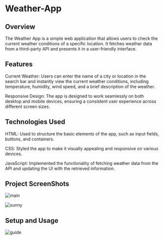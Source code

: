# Weather-App

Overview
---
The Weather App is a simple web application that allows users to check the current weather conditions of a specific location. It fetches weather data from a third-party API and presents it in a user-friendly interface.

Features
---
Current Weather: Users can enter the name of a city or location in the search bar and instantly view the current weather conditions, including temperature, humidity, wind speed, and a brief description of the weather.

Responsive Design: The app is designed to work seamlessly on both desktop and mobile devices, ensuring a consistent user experience across different screen sizes.

Technologies Used
---
HTML: Used to structure the basic elements of the app, such as input fields, buttons, and containers.

CSS: Styled the app to make it visually appealing and responsive on various devices.

JavaScript: Implemented the functionality of fetching weather data from the API and updating the UI with the retrieved information.

Project ScreenShots
---

![main](https://github.com/Deepankar0712/Weather-App/assets/74086712/149e3292-0ed9-4832-8cf4-261777682d4c)


![sunny](https://github.com/Deepankar0712/Weather-App/assets/74086712/d54f98ac-6d9e-48a2-b30d-0b9b2bb67db5)


Setup and Usage
----

![guide](https://github.com/Deepankar0712/Weather-App/assets/74086712/686f5408-73e8-4459-81d0-d68d0463e03a)
